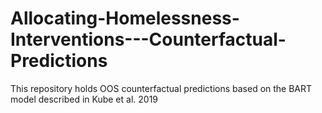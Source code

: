 # Allocating-Homelessness-Interventions---Counterfactual-Predictions
This repository holds OOS counterfactual predictions based on the BART model described in Kube et al. 2019
